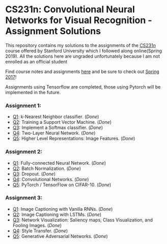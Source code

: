 # CS231n: Convolutional Neural Networks for Visual Recognition - Assignment Solutions


This repository contains my solutions to the assignments of the [CS231n](http://cs231n.stanford.edu/) course offered by Stanford University which I followed along online(Spring 2019). All the solutions here are ungraded unfortunately because I am not enrolled as an official student

Find course notes and assignments [here](http://cs231n.github.io) and be sure to check out [Spring 2017](https://www.youtube.com/playlist?list=PL3FW7Lu3i5JvHM8ljYj-zLfQRF3EO8sYv)!

Assignments using Tensorflow are completed, those using Pytorch will be implemented in the future.

### Assignment 1:
- [Q1](https://github.com/billlyzhao/stanford-cs231n/cs231n/assignment1/knn.ipynb): k-Nearest Neighbor classifier. (_Done_)
- [Q2](https://github.com/billlyzhao/stanford-cs231n/blob/master/cs231n/assignment1/svm.ipynb): Training a Support Vector Machine. (_Done_)
- [Q3](https://github.com/billlyzhao/stanford-cs231n/blob/master/cs231n/assignment1/softmax.ipynb): Implement a Softmax classifier. (_Done_)
- [Q4](https://github.com/billlyzhao/stanford-cs231n/blob/master/cs231n/assignment1/two_layer_net.ipynb): Two-Layer Neural Network. (_Done_)
- [Q5](https://github.com/billlyzhao/stanford-cs231n/blob/master/cs231n/assignment1/features.ipynb): Higher Level Representations: Image Features. (_Done_)

### Assignment 2:
- [Q1](https://github.com/billlyzhao/stanford-cs231n/blob/master/cs231n/assignment2/FullyConnectedNets.ipynb): Fully-connected Neural Network. (_Done_)
- [Q2](https://github.com/billlyzhao/stanford-cs231n/blob/master/cs231n/assignment2/BatchNormalization.ipynb): Batch Normalization. (_Done_)
- [Q3](https://github.com/billlyzhao/stanford-cs231n/blob/master/cs231n/assignment2/Dropout.ipynb): Dropout. (_Done_)
- [Q4](https://github.com/billlyzhao/stanford-cs231n/blob/master/cs231n/assignment2/ConvolutionalNetworks.ipynb): Convolutional Networks. (_Done_)
- [Q5](https://github.com/billlyzhao/stanford-cs231n/blob/master/cs231n/assignment2/PyTorch.ipynb): PyTorch / TensorFlow on CIFAR-10. (_Done_)

### Assignment 3:
- [Q1](https://github.com/billlyzhao/stanford-cs231n/blob/master/cs231n/assignment3/RNN_Captioning.ipynb): Image Captioning with Vanilla RNNs. (_Done_)
- [Q2](https://github.com/billlyzhao/stanford-cs231n/blob/master/cs231n/assignment3/LSTM_Captioning.ipynb): Image Captioning with LSTMs. (_Done_)
- [Q3](https://github.com/billlyzhao/stanford-cs231n/blob/master/cs231n/assignment3/NetworkVisualization-PyTorch.ipynb): Network Visualization: Saliency maps, Class Visualization, and Fooling Images. (_Done_)
- [Q4](https://github.com/billlyzhao/stanford-cs231n/blob/master/cs231n/assignment3/StyleTransfer-PyTorch.ipynb): Style Transfer. (_Done_)
- [Q5](https://github.com/billlyzhao/stanford-cs231n/blob/master/cs231n/assignment3/Generative_Adversarial_Networks_PyTorch.ipynb): Generative Adversarial Networks. (_Done_)